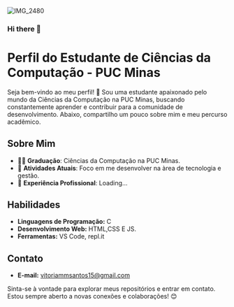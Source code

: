 
<img>![IMG_2480](https://github.com/vitoriammsantos/vitoriammsantos/assets/161458503/c7eca4cb-e1a2-4c79-976b-8bfffd0cd695)


### Hi there 👋

# Perfil do Estudante de Ciências da Computação - PUC Minas

Seja bem-vindo ao meu perfil! 👋 Sou uma estudante apaixonado pelo mundo da Ciências da Computação na PUC Minas, buscando constantemente aprender e contribuir para a comunidade de desenvolvimento. Abaixo, compartilho um pouco sobre mim e meu percurso acadêmico.

## Sobre Mim

- 👨‍🎓 **Graduação**: Ciências da Computação na PUC Minas.
- 🌱 **Atividades Atuais**: Foco em me desenvolver na àrea de tecnologia e gestão.
- 💼 **Experiência Profissional**: Loading...

## Habilidades

- **Linguagens de Programação:**  C
- **Desenvolvimento Web:** HTML,CSS E JS.
- **Ferramentas:** VS Code, repl.it


## Contato

- **E-mail:** vitoriammsantos15@gmail.com

Sinta-se à vontade para explorar meus repositórios e entrar em contato. Estou sempre aberto a novas conexões e colaborações! 😊
